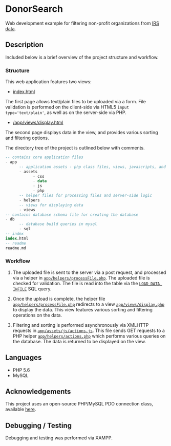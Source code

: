 # DonorSearch

Web development example for filtering non-profit organizations from [IRS data](https://apps.irs.gov/app/eos/forwardToPub78Download.do).

## Description

Included below is a brief overview of the project structure and workflow.

### Structure

This web application features two views:
  * [index.html](https://github.com/kylesb/donorsearch/blob/master/index.html)

  The first page allows text/plain files to be uploaded via a form. File validation is performed on the client-side via HTML5 `input type='text/plain'`, as well as on the server-side via PHP.

  * [/app/views/display.html](https://github.com/kylesb/donorsearch/blob/master/app/views/display.php)

  The second page displays data in the view, and provides various sorting and filtering options.

  The directory tree of the project is outlined below with comments.

  ```sql
  -- contains core application files
  - app
        -- application assets - php class files, views, javascripts, and stylesheets
        - assets
              - css
              - data
              - js
              - php
        -- helper files for processing files and server-side logic
        - helpers
        -- views for displaying data
        - views
  -- contains database schema file for creating the database
  - db
        -- database build queries in mysql
        - sql
  -- index
  index.html
  -- readme
  readme.md
  ```

### Workflow

1. The uploaded file is sent to the server via a post request, and processed via a helper in [`app/helpers/processFile.php`](https://github.com/kylesb/donorsearch/blob/master/app/helpers/processFile.php). The uploaded file is checked for validation. The file is read into the table via the [`LOAD DATA INFILE`](http://dev.mysql.com/doc/refman/5.7/en/load-data.html) SQL query.

2. Once the upload is complete, the helper file [`app/helpers/processFile.php`](https://github.com/kylesb/donorsearch/blob/master/app/helpers/processFile.php) redirects to a view [`app/views/display.php`](https://github.com/kylesb/donorsearch/blob/master/app/views/display.php) to display the data. This view features various sorting and filtering operations on the data.

3. Filtering and sorting is performed asynchronously via XMLHTTP requests in [`app/assets/js/actions.js`](https://github.com/kylesb/donorsearch/blob/master/app/assets/js/actions.js). This file sends GET requests to a PHP helper  [`app/helpers/actions.php`](https://github.com/kylesb/donorsearch/blob/master/app/helpers/actions.php) which performs various queries on the database. The data is returned to be displayed on the view.  


## Languages

* PHP 5.6
* MySQL

## Acknowledgements

This project uses an open-source PHP/MySQL PDO connection class, available [here](https://github.com/a1phanumeric/PHP-MySQL-Class).

## Debugging / Testing

Debugging and testing was performed via XAMPP.
